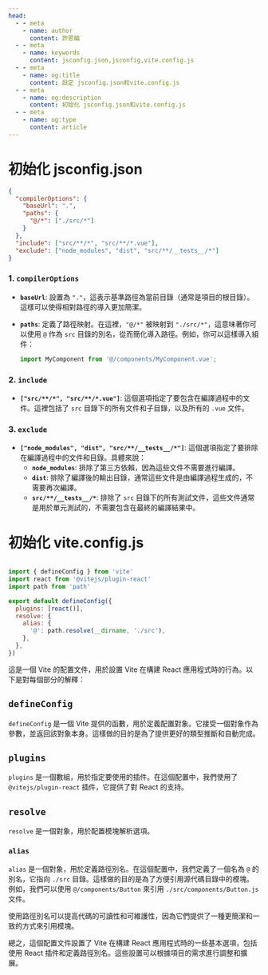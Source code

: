 ```yaml
---
head:
  - - meta
    - name: author
      content: 許恩綸
  - - meta
    - name: keywords
      content: jsconfig.json,jsconfig,vite.config.js
  - - meta
    - name: og:title
      content: 設定 jsconfig.json和vite.config.js
  - - meta
    - name: og:description
      content: 初始化 jsconfig.json和vite.config.js
  - - meta
    - name: og:type
      content: article
---
```


# 初始化 jsconfig.json

```json
{
  "compilerOptions": {
    "baseUrl": ".",
    "paths": {
      "@/*": ["./src/*"]
    }
  },
  "include": ["src/**/*", "src/**/*.vue"],
  "exclude": ["node_modules", "dist", "src/**/__tests__/*"]
}
```

### 1. `compilerOptions`

- **`baseUrl`**: 設置為 `"."`，這表示基準路徑為當前目錄（通常是項目的根目錄）。這樣可以使得相對路徑的導入更加簡潔。

- **`paths`**: 定義了路徑映射。在這裡，`"@/*"` 被映射到 `"./src/*"`，這意味著你可以使用 `@` 作為 `src` 目錄的別名，從而簡化導入路徑。例如，你可以這樣導入組件：
  ```javascript
  import MyComponent from '@/components/MyComponent.vue';
  ```

### 2. `include`

- **`["src/**/*", "src/**/*.vue"]`**: 這個選項指定了要包含在編譯過程中的文件。這裡包括了 `src` 目錄下的所有文件和子目錄，以及所有的 `.vue` 文件。

### 3. `exclude`

- **`["node_modules", "dist", "src/**/__tests__/*"]`**: 這個選項指定了要排除在編譯過程中的文件和目錄。具體來說：
  - **`node_modules`**: 排除了第三方依賴，因為這些文件不需要進行編譯。
  - **`dist`**: 排除了編譯後的輸出目錄，通常這些文件是由編譯過程生成的，不需要再次編譯。
  - **`src/**/__tests__/*`**: 排除了 `src` 目錄下的所有測試文件，這些文件通常是用於單元測試的，不需要包含在最終的編譯結果中。


# 初始化 vite.config.js
```js

import { defineConfig } from 'vite'
import react from '@vitejs/plugin-react'
import path from 'path'

export default defineConfig({
  plugins: [react()],
  resolve: {
    alias: {
      '@': path.resolve(__dirname, './src'),
    },
  },
})
```

這是一個 Vite 的配置文件，用於設置 Vite 在構建 React 應用程式時的行為。以下是對每個部分的解釋：

## `defineConfig`

`defineConfig` 是一個 Vite 提供的函數，用於定義配置對象。它接受一個對象作為參數，並返回該對象本身。這樣做的目的是為了提供更好的類型推斷和自動完成。

## `plugins`

`plugins` 是一個數組，用於指定要使用的插件。在這個配置中，我們使用了 `@vitejs/plugin-react` 插件，它提供了對 React 的支持。

## `resolve`

`resolve` 是一個對象，用於配置模塊解析選項。

### `alias`

`alias` 是一個對象，用於定義路徑別名。在這個配置中，我們定義了一個名為 `@` 的別名，它指向 `./src` 目錄。這樣做的目的是為了方便引用源代碼目錄中的模塊。例如，我們可以使用 `@/components/Button` 來引用 `./src/components/Button.js` 文件。

使用路徑別名可以提高代碼的可讀性和可維護性，因為它們提供了一種更簡潔和一致的方式來引用模塊。

總之，這個配置文件設置了 Vite 在構建 React 應用程式時的一些基本選項，包括使用 React 插件和定義路徑別名。這些設置可以根據項目的需求進行調整和擴展。